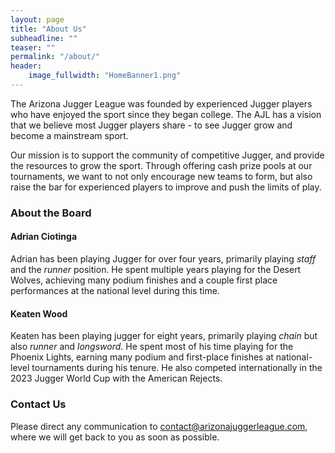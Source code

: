 ```yaml
---
layout: page
title: "About Us"
subheadline: ""
teaser: ""
permalink: "/about/"
header:
    image_fullwidth: "HomeBanner1.png"
---
```


The Arizona Jugger League was founded by experienced Jugger players who have enjoyed the sport since they began college. The AJL has a vision that we believe most Jugger players share - to see Jugger grow and become a mainstream sport.

Our mission is to support the community of competitive Jugger, and provide the resources to grow the sport. Through offering cash prize pools at our tournaments, we want to not only encourage new teams to form, but also raise the bar for experienced players to improve and push the limits of play.

### About the Board

#### Adrian Ciotinga

Adrian has been playing Jugger for over four years, primarily playing *staff* and the *runner* position. He spent multiple years playing for the Desert Wolves, achieving many podium finishes and a couple first place performances at the national level during this time.

#### Keaten Wood

Keaten has been playing jugger for eight years, primarily playing *chain* but also *runner* and *longsword*. He spent most of his time playing for the Phoenix Lights, earning many podium and first-place finishes at national-level tournaments during his tenure. He also competed internationally in the 2023 Jugger World Cup with the American Rejects.


### Contact Us

Please direct any communication to <contact@arizonajuggerleague.com>, where we will get back to you as soon as possible.